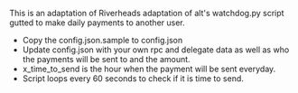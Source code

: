 This is an adaptation of Riverheads adaptation of alt's watchdog.py script gutted to make daily payments to another user.
- Copy the config.json.sample to config.json
- Update config.json with your own rpc and delegate data as well as who the payments will be sent to and the amount.
- x_time_to_send is the hour when the payment will be sent everyday.
- Script loops every 60 seconds to check if it is time to send.


